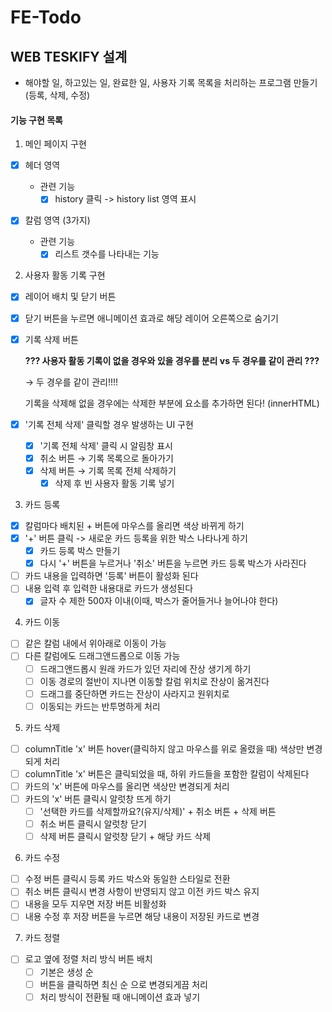 # FE-Todo

## WEB TESKIFY 설계

- 해야할 일, 하고있는 일, 완료한 일, 사용자 기록 목록을 처리하는 프로그램 만들기(등록, 삭제, 수정)

#### 기능 구현 목록

1. 메인 페이지 구현

- [x] 헤더 영역

  - 관련 기능
    - [x] history 클릭 -> history list 영역 표시

- [x] 칼럼 영역 (3가지)
  - 관련 기능
    - [x] 리스트 갯수를 나타내는 기능

2. 사용자 활동 기록 구현

- [x] 레이어 배치 및 닫기 버튼
- [x] 닫기 버튼을 누르면 애니메이션 효과로 해당 레이어 오른쪽으로 숨기기
- [x] 기록 삭제 버튼

  **??? 사용자 활동 기록이 없을 경우와 있을 경우를 분리 vs 두 경우를 같이 관리 ???**

  &rarr; 두 경우를 같이 관리!!!!

  기록을 삭제해 없을 경우에는 삭제한 부분에 요소를 추가하면 된다! (innerHTML)

- [x] '기록 전체 삭제' 클릭할 경우 발생하는 UI 구현
  - [x] '기록 전체 삭제' 클릭 시 알림창 표시
  - [x] 취소 버튼 &rarr; 기록 목록으로 돌아가기
  - [x] 삭제 버튼 &rarr; 기록 목록 전체 삭제하기
    - [x] 삭제 후 빈 사용자 활동 기록 넣기

3. 카드 등록

- [x] 칼럼마다 배치된 + 버튼에 마우스를 올리면 색상 바뀌게 하기
- [x] '+' 버튼 클릭 -> 새로운 카드 등록을 위한 박스 나타나게 하기
  - [x] 카드 등록 박스 만들기
  - [x] 다시 '+' 버튼을 누르거나 '취소' 버튼을 누르면 카드 등록 박스가 사라진다
- [ ] 카드 내용을 입력하면 '등록' 버튼이 활성화 된다
- [ ] 내용 입력 후 입력한 내용대로 카드가 생성된다
  - [x] 글자 수 제한 500자 이내(이때, 박스가 줄어들거나 늘어나야 한다)

4. 카드 이동

- [ ] 같은 칼럼 내에서 위아래로 이동이 가능
- [ ] 다른 칼럼에도 드래그앤드롭으로 이동 가능
  - [ ] 드래그앤드롭시 원래 카드가 있던 자리에 잔상 생기게 하기
  - [ ] 이동 경로의 절반이 지나면 이동할 칼럼 위치로 잔상이 옮겨진다
  - [ ] 드래그를 중단하면 카드는 잔상이 사라지고 원위치로
  - [ ] 이동되는 카드는 반투명하게 처리

5. 카드 삭제

- [ ] columnTitle 'x' 버튼 hover(클릭하지 않고 마우스를 위로 올렸을 때) 색상만 변경되게 처리
- [ ] columnTitle 'x' 버튼은 클릭되었을 때, 하위 카드들을 포함한 칼럼이 삭제된다
- [ ] 카드의 'x' 버튼에 마우스를 올리면 색상만 변경되게 처리
- [ ] 카드의 'x' 버튼 클릭시 알럿창 뜨게 하기
  - [ ] '선택한 카드를 삭제할까요?(유지/삭제)' + 취소 버튼 + 삭제 버튼
  - [ ] 취소 버튼 클릭시 알럿창 닫기
  - [ ] 삭제 버튼 클릭시 알럿창 닫기 + 해당 카드 삭제

6. 카드 수정

- [ ] 수정 버튼 클릭시 등록 카드 박스와 동일한 스타일로 전환
- [ ] 취소 버튼 클릭시 변경 사항이 반영되지 않고 이전 카드 박스 유지
- [ ] 내용을 모두 지우면 저장 버튼 비활성화
- [ ] 내용 수정 후 저장 버튼을 누르면 해당 내용이 저장된 카드로 변경

7. 카드 정렬

- [ ] 로고 옆에 정렬 처리 방식 버튼 배치
  - [ ] 기본은 생성 순
  - [ ] 버튼을 클릭하면 최신 순 으로 변경되게끔 처리
  - [ ] 처리 방식이 전환될 때 애니메이션 효과 넣기
